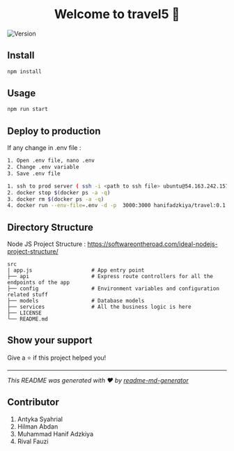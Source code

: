 <h1 align="center">Welcome to travel5 👋</h1>
<p>
  <img alt="Version" src="https://img.shields.io/badge/version-0.0.0-blue.svg?cacheSeconds=2592000" />
</p>

## Install

```sh
npm install
```

## Usage

```sh
npm run start
```

## Deploy to production

If any change in .env file :
```sh
1. Open .env file, nano .env
2. Change .env variable
3. Save .env file
```

```sh
1. ssh to prod server ( ssh -i <path to ssh file> ubuntu@54.163.242.157)
2. docker stop $(docker ps -a -q)
3. docker rm $(docker ps -a -q)
4. docker run --env-file=.env -d -p  3000:3000 hanifadzkiya/travel:0.1.<nomor circle ci>
```

## Directory Structure
Node JS Project Structure : https://softwareontheroad.com/ideal-nodejs-project-structure/

    src
    | app.js                   # App entry point
    ├── api                    # Express route controllers for all the endpoints of the app
    ├── config                 # Environment variables and configuration related stuff
    ├── models                 # Database models
    ├── services               # All the business logic is here
    ├── LICENSE
    └── README.md

## Show your support

Give a ⭐️ if this project helped you!

***
_This README was generated with ❤️ by [readme-md-generator](https://github.com/kefranabg/readme-md-generator)_

## Contributor
1. Antyka Syahrial
2. Hilman Abdan
3. Muhammad Hanif Adzkiya
4. Rival Fauzi
